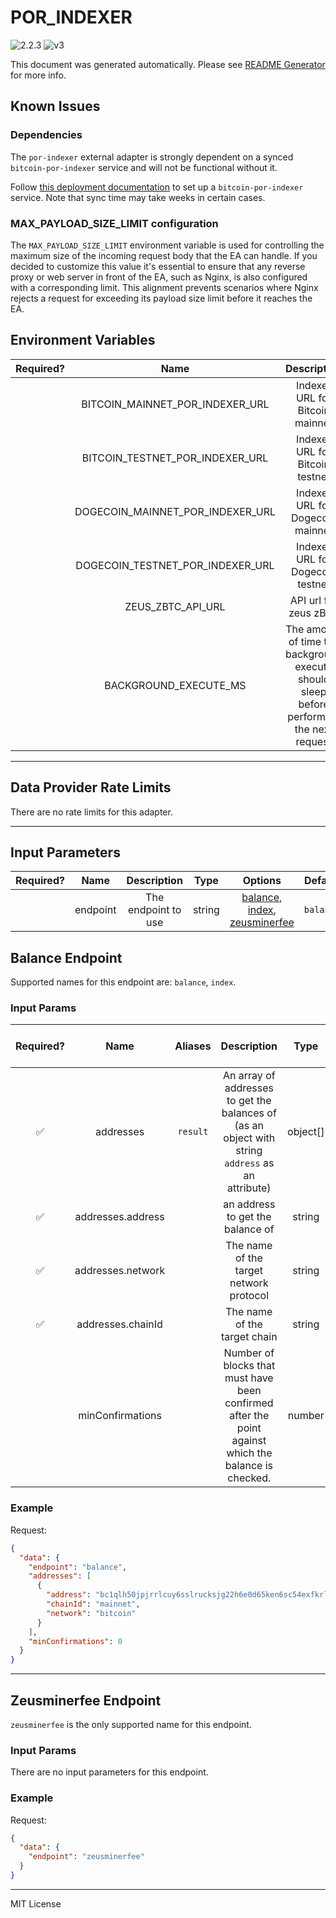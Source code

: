 # POR_INDEXER

![2.2.3](https://img.shields.io/github/package-json/v/smartcontractkit/external-adapters-js?filename=packages/sources/por-indexer/package.json) ![v3](https://img.shields.io/badge/framework%20version-v3-blueviolet)

This document was generated automatically. Please see [README Generator](../../scripts#readme-generator) for more info.

## Known Issues

### Dependencies

The `por-indexer` external adapter is strongly dependent on a synced `bitcoin-por-indexer` service and will not be functional without it.

Follow [this deployment documentation](https://chainlink.notion.site/Bitcoin-Proof-of-Reserves-v2-e670b124e429466bbb31988c6836a9da) to set up a `bitcoin-por-indexer` service. Note that sync time may take weeks in certain cases.

### MAX_PAYLOAD_SIZE_LIMIT configuration

The `MAX_PAYLOAD_SIZE_LIMIT` environment variable is used for controlling the maximum size of the incoming request body that the EA can handle. If you decided to customize this value it's essential to ensure that any reverse proxy or web server in front of the EA, such as Nginx, is also configured with a corresponding limit. This alignment prevents scenarios where Nginx rejects a request for exceeding its payload size limit before it reaches the EA.

## Environment Variables

| Required? |               Name               |                                        Description                                        |  Type  | Options |                              Default                              |
| :-------: | :------------------------------: | :---------------------------------------------------------------------------------------: | :----: | :-----: | :---------------------------------------------------------------: |
|           | BITCOIN_MAINNET_POR_INDEXER_URL  |                              Indexer URL for Bitcoin mainnet                              | string |         |                                ``                                 |
|           | BITCOIN_TESTNET_POR_INDEXER_URL  |                              Indexer URL for Bitcoin testnet                              | string |         |                                ``                                 |
|           | DOGECOIN_MAINNET_POR_INDEXER_URL |                             Indexer URL for Dogecoin mainnet                              | string |         |                                ``                                 |
|           | DOGECOIN_TESTNET_POR_INDEXER_URL |                             Indexer URL for Dogecoin testnet                              | string |         |                                ``                                 |
|           |        ZEUS_ZBTC_API_URL         |                                   API url for zeus zBTC                                   | string |         | `https://indexer.zeuslayer.io/api/v2/chainlink/proof-of-reserves` |
|           |      BACKGROUND_EXECUTE_MS       | The amount of time the background execute should sleep before performing the next request | number |         |                              `10000`                              |

---

## Data Provider Rate Limits

There are no rate limits for this adapter.

---

## Input Parameters

| Required? |   Name   |     Description     |  Type  |                                             Options                                              |  Default  |
| :-------: | :------: | :-----------------: | :----: | :----------------------------------------------------------------------------------------------: | :-------: |
|           | endpoint | The endpoint to use | string | [balance](#balance-endpoint), [index](#balance-endpoint), [zeusminerfee](#zeusminerfee-endpoint) | `balance` |

## Balance Endpoint

Supported names for this endpoint are: `balance`, `index`.

### Input Params

| Required? |       Name        | Aliases  |                                             Description                                              |   Type   |        Options        | Default | Depends On | Not Valid With |
| :-------: | :---------------: | :------: | :--------------------------------------------------------------------------------------------------: | :------: | :-------------------: | :-----: | :--------: | :------------: |
|    ✅     |     addresses     | `result` |  An array of addresses to get the balances of (as an object with string `address` as an attribute)   | object[] |                       |         |            |                |
|    ✅     | addresses.address |          |                                   an address to get the balance of                                   |  string  |                       |         |            |                |
|    ✅     | addresses.network |          |                               The name of the target network protocol                                |  string  | `bitcoin`, `dogecoin` |         |            |                |
|    ✅     | addresses.chainId |          |                                     The name of the target chain                                     |  string  | `mainnet`, `testnet`  |         |            |                |
|           | minConfirmations  |          | Number of blocks that must have been confirmed after the point against which the balance is checked. |  number  |                       |         |            |                |

### Example

Request:

```json
{
  "data": {
    "endpoint": "balance",
    "addresses": [
      {
        "address": "bc1qlh50jpjrrlcuy6sslrucksjg22h6e0d65ken6sc54exfkrln932snwg523",
        "chainId": "mainnet",
        "network": "bitcoin"
      }
    ],
    "minConfirmations": 0
  }
}
```

---

## Zeusminerfee Endpoint

`zeusminerfee` is the only supported name for this endpoint.

### Input Params

There are no input parameters for this endpoint.

### Example

Request:

```json
{
  "data": {
    "endpoint": "zeusminerfee"
  }
}
```

---

MIT License
